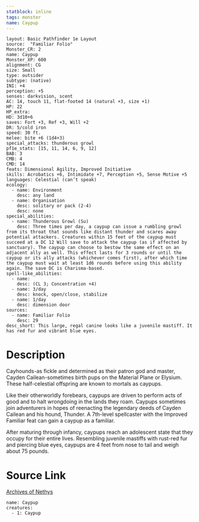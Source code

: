 ```yaml
---
statblock: inline
tags: monster
name: Caypup
---
```

```statblock
layout: Basic Pathfinder 1e Layout
source:  "Familiar Folio"
Monster_CR: 2
name: Caypup
Monster_XP: 600
alignment: CG
size: Small
type: outsider
subtype: (native)
INI: +4
perception: +5
senses: darkvision, scent
AC: 14, touch 11, flat-footed 14 (natural +3, size +1)
HP: 22
HP_extra: 
HD: 3d10+6
saves: Fort +3, Ref +3, Will +2
DR: 5/cold iron
speed: 30 ft.
melee: bite +6 (1d4+3)
special_attacks: thunderous growl
pf1e_stats: [15, 11, 14, 6, 9, 12]
BAB: 3
CMB: 4
CMD: 14
feats: Dimensional Agility, Improved Initiative
skills: Acrobatics +6, Intimidate +7, Perception +5, Sense Motive +5
languages: Celestial (can’t speak)
ecology:
  - name: Environment
    desc: any land
  - name: Organisation
    desc: solitary or pack (2-4)
    desc: none
special_abilities:
  - name: Thunderous Growl (Su)
    desc: Three times per day, a caypup can issue a rumbling growl from its throat that sounds like distant thunder and scares away potential attackers. Creatures within 15 feet of the caypup must succeed at a DC 12 Will save to attack the caypup (as if affected by sanctuary). The caypup can choose to bestow the same effect on an adjacent ally as well. This effect lasts for 3 rounds or until the caypup or its ally attacks (whichever comes first), after which time the caypup must wait at least 1d6 rounds before using this ability again. The save DC is Charisma-based.
spell-like_abilities:
  - name:
    desc: (CL 3; Concentration +4)
  - name: 3/day
    desc: knock, open/close, stabilize
  - name: 1/day
    desc: dimension door
sources:
  - name: Familiar Folio
    desc: 29
desc_short: This large, regal canine looks like a juvenile mastiff. It has red fur and vibrant blue eyes.
```
# Description
Cayhounds-as fickle and determined as their patron god and master, Cayden Cailean-sometimes birth pups on the Material Plane or Elysium. These half-celestial offspring are known to mortals as caypups.

 Like their otherworldly forebears, caypups are driven to perform acts of good and to halt wrongdoing in the lands they roam. Caypups sometimes join adventurers in hopes of reenacting the legendary deeds of Cayden Cailean and his hound, Thunder. A 7th-level spellcaster with the Improved Familiar feat can gain a caypup as a familiar.

 After maturing through infancy, caypups reach an adolescent state that they occupy for their entire lives. Resembling juvenile mastiffs with rust-red fur and piercing blue eyes, caypups are 4 feet from nose to tail and weigh about 75 pounds.
# Source Link
[Archives of Nethys](https://aonprd.com/MonsterDisplay.aspx?ItemName=Caypup)
```encounter-table
name: Caypup
creatures:
  - 1: Caypup
```

